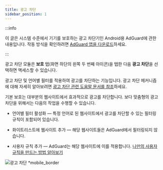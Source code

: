 ```yaml
---
title: 광고 차단
sidebar_position: 1
---
```


:::info

이 글은 시스템 수준에서 기기를 보호하는 광고 차단기인 Android용 AdGuard에 관한 내용입니다. 작동 방식을 확인하려면 [AdGuard 앱을 다운로드](https://agrd.io/download-kb-adblock)하세요.

:::

광고 차단 모듈은 **보호** 탭(화면 하단의 왼쪽 두 번째 아이콘)을 탭한 다음 **광고 차단**을 선택하면 액세스할 수 있습니다.

광고 차단 및 언어별 필터를 적용하여 광고를 차단하는 기능입니다. 광고 차단 메커니즘에 대해 자세히 알아보려면 [광고 차단 관련 도움말 문서를 참조](/general/ad-filtering/how-ad-blocking-works)하세요.

기본 보호는 대부분의 웹사이트에서 효과적으로 광고를 차단합니다. 보다 맞춤형의 광고 차단을 위해서는 다음의 작업을 수행할 수 있습니다.

- 언어별 필터 활성화 — 특정 언어로 된 웹사이트에서 광고를 차단할 수 있는 필터링 규칙이 포함되어 있습니다.

- 화이트리스트에 웹사이트 추가 — 해당 웹사이트들은 AdGuard에서 필터링되지 않습니다.

- 사용자 규칙 추가 — AdGuard는 해당 웹사이트에 이를 적용합니다. [나만의 사용자 규칙을 만드는 방법 알아보기](/general/ad-filtering/create-own-filters)

![광고 차단 \*mobile\_border](https://cdn.adtidy.org/blog/new/o44x5ad_blocking.png)
